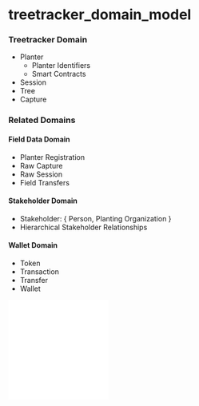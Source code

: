 # treetracker\_domain\_model

### Treetracker Domain

* Planter
  * Planter Identifiers
  * Smart Contracts
* Session
* Tree
* Capture

### Related Domains

#### Field Data Domain

* Planter Registration
* Raw Capture
* Raw Session
* Field Transfers

#### Stakeholder Domain

* Stakeholder: { Person, Planting Organization }
* Hierarchical Stakeholder Relationships

#### Wallet Domain

* Token
* Transaction
* Transfer
* Wallet

![](https://raw.githubusercontent.com/Greenstand/system-design-docs/master/domain-model/diagram.svg)
